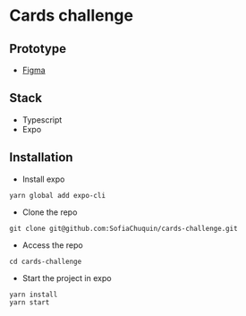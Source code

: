 # Cards challenge

## Prototype

- [Figma](https://www.figma.com/file/gKik6TRqyZOfIdyibFSn0c/Cards-Interview?node-id=2%3A2)

## Stack

- Typescript
- Expo

## Installation

- Install expo

```
yarn global add expo-cli
```

- Clone the repo

```
git clone git@github.com:SofiaChuquin/cards-challenge.git
```

- Access the repo

```
cd cards-challenge
```

- Start the project in expo

```
yarn install
yarn start
```
